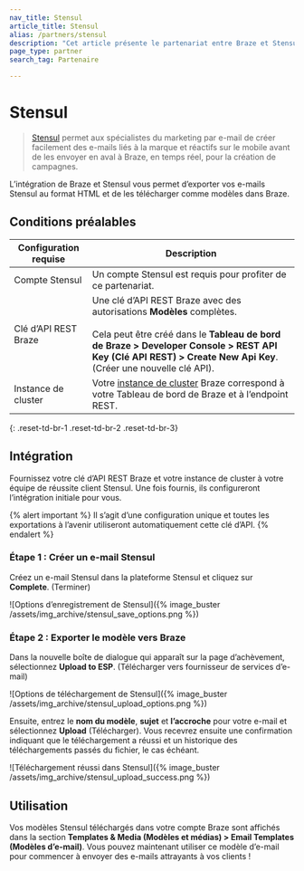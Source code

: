 ```yaml
---
nav_title: Stensul
article_title: Stensul
alias: /partners/stensul
description: "Cet article présente le partenariat entre Braze et Stensul, une plateforme d’e-mail d’entreprise qui vous permet de créer facilement des modèles d’e-mail répondant à des besoins mobiles sur tous les canaux."
page_type: partner
search_tag: Partenaire

---
```


# Stensul

> [Stensul](https://stensul.com/) permet aux spécialistes du marketing par e-mail de créer facilement des e-mails liés à la marque et réactifs sur le mobile avant de les envoyer en aval à Braze, en temps réel, pour la création de campagnes.

L’intégration de Braze et Stensul vous permet d’exporter vos e-mails Stensul au format HTML et de les télécharger comme modèles dans Braze.

## Conditions préalables

| Configuration requise | Description |
| ------------| ----------- |
| Compte Stensul | Un compte Stensul est requis pour profiter de ce partenariat. |
| Clé d’API REST Braze | Une clé d’API REST Braze avec des autorisations **Modèles** complètes. <br><br> Cela peut être créé dans le **Tableau de bord de Braze > Developer Console > REST API Key (Clé API REST) > Create New Api Key**.  (Créer une nouvelle clé API).|
| Instance de cluster | Votre [instance de cluster]({{site.baseurl}}/api/basics/#endpoints) Braze correspond à votre Tableau de bord de Braze et à l’endpoint REST.  |
{: .reset-td-br-1 .reset-td-br-2 .reset-td-br-3}

## Intégration

Fournissez votre clé d’API REST Braze et votre instance de cluster à votre équipe de réussite client Stensul. Une fois fournis, ils configureront l’intégration initiale pour vous.

{% alert important %}
Il s’agit d’une configuration unique et toutes les exportations à l’avenir utiliseront automatiquement cette clé d’API.
{% endalert %}

### Étape 1 : Créer un e-mail Stensul

Créez un e-mail Stensul dans la plateforme Stensul et cliquez sur **Complete**. (Terminer)

![Options d’enregistrement de Stensul]({% image_buster /assets/img_archive/stensul_save_options.png %})

### Étape 2 : Exporter le modèle vers Braze
Dans la nouvelle boîte de dialogue qui apparaît sur la page d’achèvement, sélectionnez **Upload to ESP**. (Télécharger vers fournisseur de services d’e-mail)

![Options de téléchargement de Stensul]({% image_buster /assets/img_archive/stensul_upload_options.png %})

Ensuite, entrez le **nom du modèle**, **sujet** et **l’accroche** pour votre e-mail et sélectionnez **Upload** (Télécharger). Vous recevrez ensuite une confirmation indiquant que le téléchargement a réussi et un historique des téléchargements passés du fichier, le cas échéant.

![Téléchargement réussi dans Stensul]({% image_buster /assets/img_archive/stensul_upload_success.png %})

## Utilisation

Vos modèles Stensul téléchargés dans votre compte Braze sont affichés dans la section **Templates & Media (Modèles et médias) > Email Templates (Modèles d’e-mail)**. Vous pouvez maintenant utiliser ce modèle d’e-mail pour commencer à envoyer des e-mails attrayants à vos clients !

[1]: {{site.baseurl}}/user_guide/message_building_by_channel/email/creating_an_email_template/

